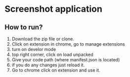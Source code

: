 # Screenshot application

## How to run?

1. Download the zip file or clone.
2. Click on extension in chrome, go to manage extensions
3. turn on develor mode
4. top right corner, click on load unpacked
5. Give your code path (where manifest.json is located)
6. if you do any changes just reload it.
7. Go to chrome click on extension and use it.